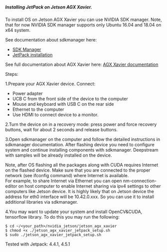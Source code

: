 

##### Installing JetPack on Jetson AGX Xavier.
<a id='en_manual'></a>

To install OS on Jetson AGX Xavier you can use NVIDIA SDK manager.
Note, that for now NVIDIA SDK manager supports only Ubuntu 16.04 and 18.04 on x64 system.

See documentation about sdkmanager here:
 * [SDK Manager](https://docs.nvidia.com/sdk-manager/download-run-sdkm/index.html)
 * [JetPack installation](https://docs.nvidia.com/sdk-manager/install-with-sdkm-jetson/index.html)

See full documentation about AGX Xavier here: [AGX Xavier documentation](https://developer.download.nvidia.com/embedded/L4T/r32-3-1_Release_v1.0/jetson_agx_xavier_developer_kit_user_guide.pdf?_Z22bpSl3qyO-cDeiffPaTKT98b8ez-LEwS89GK4NVfwWNzFOkhtQ0SgLdi4Bt-m-yHfTHKXCL2dmitq44khUWzVUBBLkP31kJjwy6Gkkx_TAFBmJfBpAUG6tr_aTlPE_PUIU2eI1Optvu9APKRzuDDwb2PBH0YNi2_4HDxAfna-0LEGnF9sZwALC6I5lOE)

Steps:

1.Prepare your AGX Xavier device. Connect:
  * Power adapter
  * UCB C from the front side of the device to the computer
  * Mouse and keyboard with USB C on the rear side
  * Ethernet to the computer
  * Use HDMI to connect device to a monitor.
  
2.Turn the device on in a recovery mode: press power and force recovery buttons,
 wait for about 2 seconds and release buttons.
 
3.Open sdkmanager on the computer and follow the detailed instructions in sdkmanager documentation.
After flashing device you need to configure system and continue installing components 
with sdkmanager. Deepstream with samples will be already installed on the device.

Note, after OS flashing all the packages along with CUDA requires Internet on the flashed device. Make sure that
you are connected to the proper network (see ifconfig command) where Internet is available.\
For example, to share Internet via Ethernet you can open nm-connection-editor on host computer to enable Internet 
sharing via ipv4 settings to other computers like Jetson device. 
It is highly likely that on Jetson device the address for eth0 interface will be 10.42.0.xxx. 
So you can use it to install additional libraries via sdkmanager.

4.You may want to update your system and install OpenCV&CUDA, tensorflow library.
   To do this you may run the following:
   
    $ cd ~/<your_path>/nvidia_jetson/jetson_agx_xavier
    $ chmod +x ./jetson_agx_xavier_jetpack_setup.sh
    $ sudo ./jetson_agx_xavier_jetpack_setup.sh

Tested with Jetpack: 4.4.1, 4.5.1

